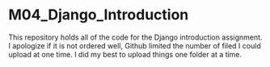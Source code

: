 # M04_Django_Introduction
This repository holds all of the code for the Django introduction assignment. I apologize if it is not ordered well,
Github limited the number of filed I could upload at one time. I did my best to upload things one folder at a time.
